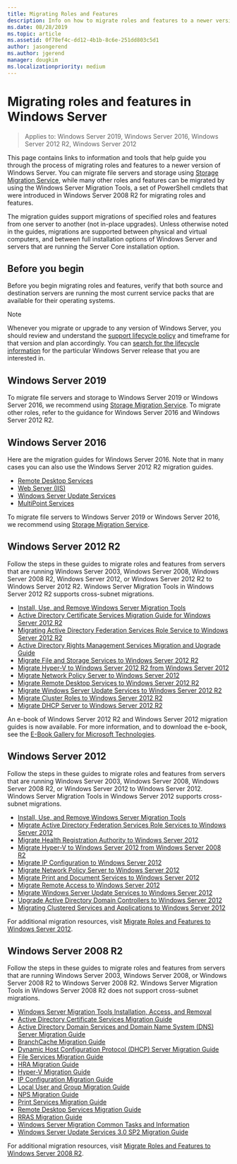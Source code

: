 ```yaml
---
title: Migrating Roles and Features
description: Info on how to migrate roles and features to a newer version of Windows Server.
ms.date: 08/28/2019
ms.topic: article
ms.assetid: 0f78ef4c-dd12-4b1b-8c6e-251dd803c5d1
author: jasongerend
ms.author: jgerend
manager: dougkim
ms.localizationpriority: medium
---
```

# Migrating roles and features in Windows Server

> Applies to: Windows Server 2019, Windows Server 2016, Windows Server 2012 R2, Windows Server 2012

This page contains links to information and tools that help guide you through the process of migrating roles and features to a newer version of Windows Server. You can migrate file servers and storage using [Storage Migration Service](../storage/storage-migration-service/overview.md), while many other roles and features can be migrated by using the Windows Server Migration Tools, a set of PowerShell cmdlets that were introduced in Windows Server 2008 R2 for migrating roles and features.

The migration guides support migrations of specified roles and features from one server to another (not in-place upgrades). Unless otherwise noted in the guides, migrations are supported between physical and virtual computers, and between full installation options of Windows Server and servers that are running the Server Core installation option.

## Before you begin

Before you begin migrating roles and features, verify that both source and destination servers are running the most current service packs that are available for their operating systems.

> [!NOTE]
> Whenever you migrate or upgrade to any version of Windows Server, you should review and understand the [support lifecycle policy](https://support.microsoft.com/lifecycle) and timeframe for that version and plan accordingly. You can [search for the lifecycle information](https://support.microsoft.com/lifecycle) for the particular Windows Server release that you are interested in.

## Windows Server 2019

To migrate file servers and storage to Windows Server 2019 or Windows Server 2016, we recommend using [Storage Migration Service](../storage/storage-migration-service/overview.md). To migrate other roles, refer to the guidance for Windows Server 2016 and Windows Server 2012 R2.

## Windows Server 2016

Here are the migration guides for Windows Server 2016. Note that in many cases you can also use the Windows Server 2012 R2 migration guides.

- [Remote Desktop Services](../remote/remote-desktop-services/migrate-rds-role-services.md)
- [Web Server (IIS)](https://www.iis.net/downloads/microsoft/web-deploy)
- [Windows Server Update Services](/previous-versions/windows/it-pro/windows-server-2012-R2-and-2012/hh852339(v=ws.11))
- [MultiPoint Services](../remote/multipoint-services/multipoint-services-migrate.md)

To migrate file servers to Windows Server 2019 or Windows Server 2016, we recommend using [Storage Migration Service](../storage/storage-migration-service/overview.md).

## Windows Server 2012 R2

Follow the steps in these guides to migrate roles and features from servers that are running Windows Server 2003, Windows Server 2008, Windows Server 2008 R2, Windows Server 2012, or Windows Server 2012 R2 to Windows Server 2012 R2. Windows Server Migration Tools in Windows Server 2012 R2 supports cross-subnet migrations.

- [Install, Use, and Remove Windows Server Migration Tools](/previous-versions/windows/it-pro/windows-server-2012-R2-and-2012/jj134202(v=ws.11))
- [Active Directory Certificate Services Migration Guide for Windows Server 2012 R2](/previous-versions/windows/it-pro/windows-server-2012-R2-and-2012/dn486797(v=ws.11))
- [Migrating Active Directory Federation Services Role Service to Windows Server 2012 R2](/previous-versions/windows/it-pro/windows-server-2012-R2-and-2012/dn486815(v=ws.11))
- [Active Directory Rights Management Services Migration and Upgrade Guide](/previous-versions/windows/it-pro/windows-server-2008-R2-and-2008/cc754277(v=ws.10))
- [Migrate File and Storage Services to Windows Server 2012 R2](/previous-versions/windows/it-pro/windows-server-2012-R2-and-2012/dn479292(v=ws.11))
- [Migrate Hyper-V to Windows Server 2012 R2 from Windows Server 2012](/previous-versions/windows/it-pro/windows-server-2012-R2-and-2012/dn486799(v=ws.11))
- [Migrate Network Policy Server to Windows Server 2012](/previous-versions/windows/it-pro/windows-server-2012-R2-and-2012/hh831652(v=ws.11))
- [Migrate Remote Desktop Services to Windows Server 2012 R2](/previous-versions/windows/it-pro/windows-server-2012-R2-and-2012/dn479239(v=ws.11))
- [Migrate Windows Server Update Services to Windows Server 2012 R2](/previous-versions/windows/it-pro/windows-server-2012-R2-and-2012/hh852339(v=ws.11))
- [Migrate Cluster Roles to Windows Server 2012 R2](/previous-versions/windows/it-pro/windows-server-2012-R2-and-2012/dn530779(v=ws.11))
- [Migrate DHCP Server to Windows Server 2012 R2](/previous-versions/windows/it-pro/windows-server-2012-R2-and-2012/dn495425(v=ws.11))

An e-book of Windows Server 2012 R2 and Windows Server 2012 migration guides is now available. For more information, and to download the e-book, see the [E-Book Gallery for Microsoft Technologies](https://download.microsoft.com/download/8/D/3/8D33661A-7E21-4FEE-9AAA-C17C3004B5AA/Windows-Migration-and-Upgrade-Guide.pdf).

## Windows Server 2012

Follow the steps in these guides to migrate roles and features from servers that are running Windows Server 2003, Windows Server 2008, Windows Server 2008 R2, or Windows Server 2012 to Windows Server 2012. Windows Server Migration Tools in Windows Server 2012 supports cross-subnet migrations.

- [Install, Use, and Remove Windows Server Migration Tools](/previous-versions/windows/it-pro/windows-server-2012-R2-and-2012/jj134202(v=ws.11))
- [Migrate Active Directory Federation Services Role Services to Windows Server 2012](../identity/ad-fs/deployment/migrate-ad-fs-role-services-to-windows-server-2012.md)
- [Migrate Health Registration Authority to Windows Server 2012](/previous-versions/windows/it-pro/windows-server-2012-R2-and-2012/hh831513(v=ws.11))
- [Migrate Hyper-V to Windows Server 2012 from Windows Server 2008 R2](/previous-versions/windows/it-pro/windows-server-2012-R2-and-2012/jj574113(v=ws.11))
- [Migrate IP Configuration to Windows Server 2012](/previous-versions/windows/it-pro/windows-server-2012-R2-and-2012/jj574133(v=ws.11))
- [Migrate Network Policy Server to Windows Server 2012](/previous-versions/windows/it-pro/windows-server-2012-R2-and-2012/hh831652(v=ws.11))
- [Migrate Print and Document Services to Windows Server 2012](/previous-versions/windows/it-pro/windows-server-2012-R2-and-2012/jj134150(v=ws.11))
- [Migrate Remote Access to Windows Server 2012](/previous-versions/windows/it-pro/windows-server-2012-R2-and-2012/hh831423(v=ws.11))
- [Migrate Windows Server Update Services to Windows Server 2012](/previous-versions/windows/it-pro/windows-server-2012-R2-and-2012/hh852339(v=ws.11))
- [Upgrade Active Directory Domain Controllers to Windows Server 2012](../identity/ad-ds/deploy/upgrade-domain-controllers-to-windows-server-2012-r2-and-windows-server-2012.md)
- [Migrating Clustered Services and Applications to Windows Server 2012](/previous-versions/windows/it-pro/windows-server-2012-R2-and-2012/dn486790(v=ws.11))


For additional migration resources, visit [Migrate Roles and Features to Windows Server 2012](/previous-versions/windows/it-pro/windows-server-2012-R2-and-2012/jj134039(v=ws.11)).

## Windows Server 2008 R2

Follow the steps in these guides to migrate roles and features from servers that are running Windows Server 2003, Windows Server 2008, or Windows Server 2008 R2 to Windows Server 2008 R2. Windows Server Migration Tools in Windows Server 2008 R2 does not support cross-subnet migrations.

- [Windows Server Migration Tools Installation, Access, and Removal](/previous-versions/windows/it-pro/windows-server-2008-R2-and-2008/dd379545(v=ws.10))
- [Active Directory Certificate Services Migration Guide](/previous-versions/windows/it-pro/windows-server-2008-R2-and-2008/ee126170(v=ws.10))
- [Active Directory Domain Services and Domain Name System (DNS) Server Migration Guide](/previous-versions/windows/it-pro/windows-server-2008-R2-and-2008/dd379558(v=ws.10))
- [BranchCache Migration Guide](/previous-versions/windows/it-pro/windows-server-2008-R2-and-2008/dd548365(v=ws.10))
- [Dynamic Host Configuration Protocol (DHCP) Server Migration Guide](/previous-versions/windows/it-pro/windows-server-2008-R2-and-2008/dd379535(v=ws.10))
- [File Services Migration Guide](/previous-versions/windows/it-pro/windows-server-2008-R2-and-2008/dd379487(v=ws.10))
- [HRA Migration Guide](/previous-versions/windows/it-pro/windows-server-2008-R2-and-2008/ee791829(v=ws.10))
- [Hyper-V Migration Guide](/previous-versions/windows/it-pro/windows-server-2008-R2-and-2008/ee849855(v=ws.10))
- [IP Configuration Migration Guide](/previous-versions/windows/it-pro/windows-server-2008-R2-and-2008/dd379537(v=ws.10))
- [Local User and Group Migration Guide](/previous-versions/windows/it-pro/windows-server-2008-R2-and-2008/dd379531(v=ws.10))
- [NPS Migration Guide](/previous-versions/windows/it-pro/windows-server-2008-R2-and-2008/ee791849(v=ws.10))
- [Print Services Migration Guide](/previous-versions/windows/it-pro/windows-server-2008-R2-and-2008/dd379488(v=ws.10))
- [Remote Desktop Services Migration Guide](/previous-versions/windows/it-pro/windows-server-2008-R2-and-2008/ff849223(v=ws.10))
- [RRAS Migration Guide](/previous-versions/windows/it-pro/windows-server-2008-R2-and-2008/ee822825(v=ws.10))
- [Windows Server Migration Common Tasks and Information](/previous-versions/windows/it-pro/windows-server-2008-R2-and-2008/ff400258(v=ws.10))
- [Windows Server Update Services 3.0 SP2 Migration Guide](/previous-versions/windows/it-pro/windows-server-2008-R2-and-2008/ee822826(v=ws.10))

For additional migration resources, visit [Migrate Roles and Features to Windows Server 2008 R2](/previous-versions/windows/it-pro/windows-server-2008-R2-and-2008/dd365353(v=ws.10)).
